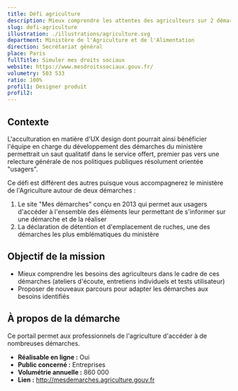 ```yaml
---
title: Défi agriculture
description: Mieux comprendre les attentes des agriculteurs sur 2 démarches phares
slug: defi-agriculture
illustration: ./illustrations/agriculture.svg
department: Ministère de l'Agriculture et de l'Alimentation
direction: Secrétariat général
place: Paris
fullTitle: Simuler mes droits sociaux
website: https://www.mesdroitssociaux.gouv.fr/
volumetry: 503 533
ratio: 100%
profil1: Designer produit
profil2:
---
```


## Contexte
L'acculturation en matière d'UX design dont pourrait ainsi bénéficier l'équipe en charge du développement des démarches du ministère permettrait un saut qualitatif dans le service offert, premier pas vers une relecture générale de nos politiques publiques résolument orientée "usagers".

Ce défi est différent des autres puisque vous accompagnerez le ministère de l'Agriculture autour de deux démarches :

1. Le site "Mes démarches" conçu en 2013 qui permet aux usagers d'accéder à l'ensemble des éléments leur permettant de s'informer sur une démarche et de la réaliser
2. La déclaration de détention et d'emplacement de ruches, une des démarches les plus emblématiques du ministère


## Objectif de la mission
- Mieux comprendre les besoins des agriculteurs dans le cadre de ces démarches (ateliers d'écoute, entretiens individuels et tests utilisateur)
- Proposer de nouveaux parcours pour adapter les démarches aux besoins identifiés


## À propos de la démarche
Ce portail permet aux professionnels de l'agriculture d'accéder à de nombreuses démarches.
- **Réalisable en ligne :** Oui
- **Public concerné :** Entreprises
- **Volumétrie annuelle :** 860 000
- **Lien :** http://mesdemarches.agriculture.gouv.fr

<!-- ## Poste à pourvoir
### Une ou un designer produit
- Expertise en conception d'interfaces responsives, création de prototypes et designs pixel-perfect
- Expertise à évaluer la facilité d'utilisation de parcours existants et proposer des recommandations réfléchies
- Expertise en recherche utilisateur et tests d'utilisabilité
- Bonne connaissance des technologies numériques
- Connaissances en accessibilité numérique
- Esthétique visuelle forte, propre et élégante
- Forte capacité à résoudre les problèmes
- Capacité à communiquer efficacement
- Curiosité, rigueur et sens de l'humour -->
